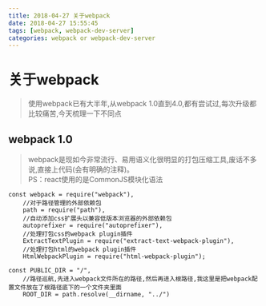 ```yaml
---
title: 2018-04-27 关于webpack
date: 2018-04-27 15:55:45
tags: [webpack, webpack-dev-server]
categories: webpack or webpack-dev-server
---
```

# 关于webpack

> 使用webpack已有大半年,从webpack 1.0直到4.0,都有尝试过,每次升级都比较痛苦,今天梳理一下不同点

## webpack 1.0

> webpack是现如今非常流行、易用语义化很明显的打包压缩工具,废话不多说,直接上代码(会有明确的注释)。<br/>PS：react使用的是CommonJS模块化语法
       
    const webpack = require("webpack"),
        //对于路径管理的外部依赖包
        path = require("path"),
        //自动添加css扩展头以兼容低版本浏览器的外部依赖包
        autoprefixer = require("autoprefixer"),
        //处理打包css的webpack plugin插件
        ExtractTextPlugin = require("extract-text-webpack-plugin"),
        //处理打包html的webpack plugin插件
        HtmlWebpackPlugin = require("html-webpack-plugin");
    
    const PUBLIC_DIR = "/",
        //路径巡航,先进入webpack文件所在的路径,然后再进入根路径,我这里是把webpack配置文件放在了根路径底下的一个文件夹里面
        ROOT_DIR = path.resolve(__dirname, "../")
        

    
    
    
